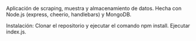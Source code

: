 Aplicación de scraping, muestra y almacenamiento de datos. Hecha con Node.js (express, cheerio, handlebars) y MongoDB.

Instalación: Clonar el repositorio y ejecutar el comando npm install. Ejecutar index.js.